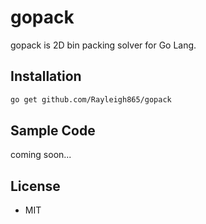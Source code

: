 # gopack

gopack is 2D bin packing solver for Go Lang.

## Installation

```bash
go get github.com/Rayleigh865/gopack
```

## Sample Code

coming soon...

## License

* MIT

